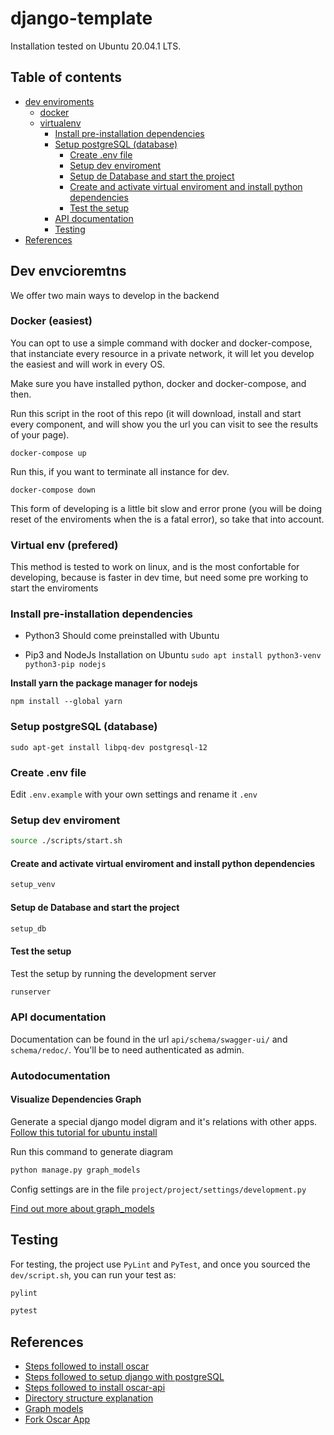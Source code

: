 # django-template

Installation tested on Ubuntu 20.04.1 LTS.

## Table of contents

- [dev enviroments](#dev-env)
  - [docker](#docker)
  - [virtualenv](#virtualenv)
    - [Install pre-installation dependencies](#install-pre-installation-dependencies)
    - [Setup postgreSQL (database)](#setup-postgresql-database)
      - [Create .env file](#create-env)
      - [Setup dev enviroment](#setup-dev-env)
      - [Setup de Database and start the project](#create-a-database-and-database-user-for-development)
      - [Create and activate virtual enviroment and install python dependencies](#create-a-virtual-enviroment)
      - [Test the setup](#test-the-setup)
    - [API documentation](#api-docs)
    - [Testing](#testing)
- [References](#references)

## Dev envcioremtns <a name="dev-env"></a>

We offer two main ways to develop in the backend

### Docker (easiest) <a name="docker"></a>

You can opt to use a simple command with docker and docker-compose, that instanciate every resource in a private network, it will let you develop the easiest and will work in every OS.

Make sure you have installed python, docker and docker-compose, and then.

Run this script in the root of this repo (it will download, install and start every component, and will show you the url you can visit to see the results of your page).

```shell
docker-compose up
```

Run this, if you want to terminate all instance for dev.

```shell
docker-compose down
```

This form of developing is a little bit slow and error prone (you will be doing reset of the enviroments when the is a fatal error), so take that into account.

### Virtual env (prefered) <a name="virtualenv"></a>

This method is tested to work on linux, and is the most confortable for developing, because is faster in dev time, but need some pre working to start the enviroments

### Install pre-installation dependencies <a name="install-pre-installation-dependencies"></a>

- Python3
  Should come preinstalled with Ubuntu

- Pip3 and NodeJs
  Installation on Ubuntu
  `sudo apt install python3-venv python3-pip nodejs`

**Install yarn the package manager for nodejs**

`npm install --global yarn`

### Setup postgreSQL (database) <a name="setup-postgresql-database"></a>

`sudo apt-get install libpq-dev postgresql-12`

### Create .env file <a name="create-env"></a>

Edit `.env.example` with your own settings and rename it `.env`

### Setup dev enviroment <a name="setup-dev-env"></a>

```bash
source ./scripts/start.sh
```

#### Create and activate virtual enviroment and install python dependencies <a name="create-a-virtual-enviroment"></a>

```bash
setup_venv
```

#### Setup de Database and start the project <a name="create-a-database-and-database-user-for-development"></a>

```bash
setup_db
```

#### Test the setup <a name="test-the-setup"></a>

Test the setup by running the development server

```bash
runserver
```

### API documentation <a name="api-docs"></a>

Documentation can be found in the url `api/schema/swagger-ui/` and `schema/redoc/`. You'll be to need authenticated as admin.

### Autodocumentation <a name="autodocumentation"></a>

#### Visualize Dependencies Graph

Generate a special django model digram and it's relations with other apps.
[Follow this tutorial for ubuntu install](https://medium.com/@yathomasi1/1-using-django-extensions-to-visualize-the-database-diagram-in-django-application-c5fa7e710e16)

Run this command to generate diagram

```bash
python manage.py graph_models
```

Config settings are in the file `project/project/settings/development.py`

[Find out more about graph_models][graph-models]

## Testing <a name="testing"></a>

For testing, the project use `PyLint` and `PyTest`, and once you sourced the `dev/script.sh`, you can run your test as:

```bash
pylint
```

```bash
pytest
```

## References <a name="references"></a>

- [Steps followed to install oscar][oscar-install]
- [Steps followed to setup django with postgreSQL][postgre]
- [Steps followed to install oscar-api][oscar-api-install]
- [Directory structure explanation](https://stackoverflow.com/questions/22841764/best-practice-for-django-project-working-directory-structure)
- [Graph models][graph-models]
- [Fork Oscar App][fork-oscar-app]

[oscar-install]: https://django-oscar.readthedocs.io/en/2.1.0/internals/getting_started.html
[postgre]: https://www.digitalocean.com/community/tutorials/how-to-use-postgresql-with-your-django-application-on-ubuntu-14-04
[oscar-api-install]: https://github.com/django-oscar/django-oscar-api
[graph-models]: https://django-extensions.readthedocs.io/en/latest/graph_models.html
[fork-oscar-app]: https://django-oscar.readthedocs.io/en/2.1.0/topics/customisation.html#fork-oscar-app
[sphinx]: https://www.sphinx-doc.org/en/master/
